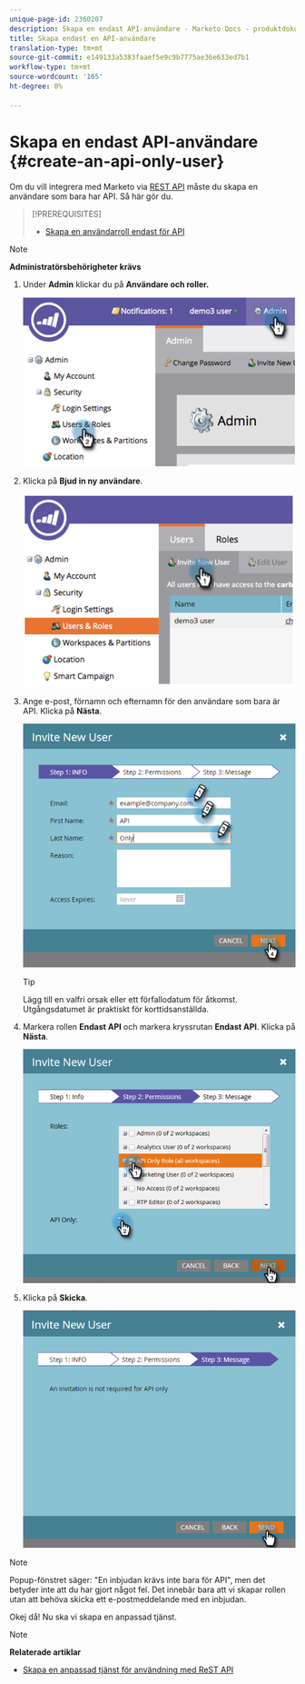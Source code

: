```yaml
---
unique-page-id: 2360207
description: Skapa en endast API-användare - Marketo Docs - produktdokumentation
title: Skapa endast en API-användare
translation-type: tm+mt
source-git-commit: e149133a5383faaef5e9c9b7775ae36e633ed7b1
workflow-type: tm+mt
source-wordcount: '165'
ht-degree: 0%

---
```



# Skapa en endast API-användare {#create-an-api-only-user}

Om du vill integrera med Marketo via [REST API](http://developers.marketo.com/documentation/rest/) måste du skapa en användare som bara har API. Så här gör du.

>[!PREREQUISITES]
>
>* [Skapa en användarroll endast för API](create-an-api-only-user-role.md)

>



>[!NOTE]
>
>**Administratörsbehörigheter krävs**

1. Under **Admin** klickar du på **Användare och roller.**

   ![](assets/image2014-9-17-9-3a31-3a31.png)

1. Klicka på **Bjud in ny användare**.

   ![](assets/image2014-9-17-9-3a32-3a3.png)

1. Ange e-post, förnamn och efternamn för den användare som bara är API. Klicka på **Nästa**.

   ![](assets/image2016-5-24-10-3a53-3a7.png)

   >[!TIP]
   >
   >Lägg till en valfri orsak eller ett förfallodatum för åtkomst. Utgångsdatumet är praktiskt för korttidsanställda.

1. Markera rollen **Endast API** och markera kryssrutan **Endast API**. Klicka på **Nästa**.

   ![](assets/four.png)

1. Klicka på **Skicka**.

   ![](assets/image2016-5-24-11-3a8-3a20.png)

>[!NOTE]
>
>Popup-fönstret säger: &quot;En inbjudan krävs inte bara för API&quot;, men det betyder inte att du har gjort något fel. Det innebär bara att vi skapar rollen utan att behöva skicka ett e-postmeddelande med en inbjudan.

Okej då! Nu ska vi skapa en anpassad tjänst.

>[!NOTE]
>
>**Relaterade artiklar**
>
>* [Skapa en anpassad tjänst för användning med ReST API](../../../product-docs/administration/additional-integrations/create-a-custom-service-for-use-with-rest-api.md)

>



